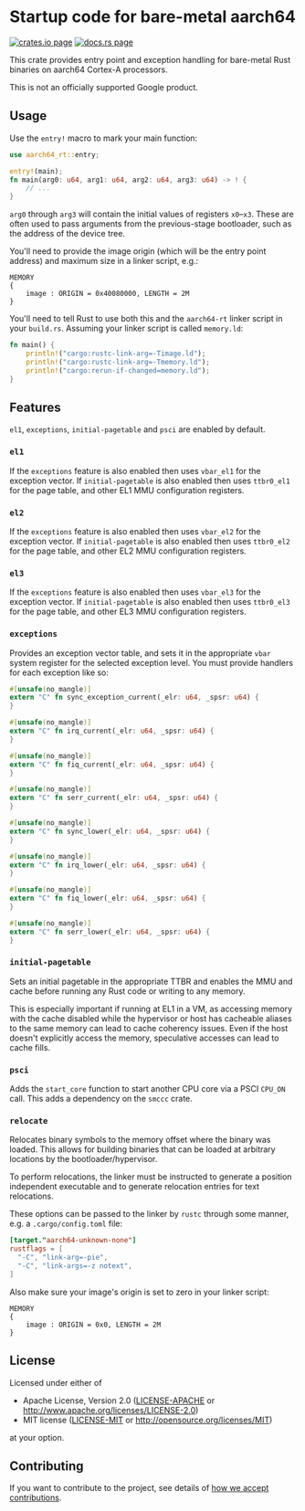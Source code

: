 # Startup code for bare-metal aarch64

[![crates.io page](https://img.shields.io/crates/v/aarch64-rt.svg)](https://crates.io/crates/aarch64-rt)
[![docs.rs page](https://docs.rs/aarch64-rt/badge.svg)](https://docs.rs/aarch64-rt)

This crate provides entry point and exception handling for bare-metal Rust binaries on aarch64
Cortex-A processors.

This is not an officially supported Google product.

## Usage

Use the `entry!` macro to mark your main function:

```rust
use aarch64_rt::entry;

entry!(main);
fn main(arg0: u64, arg1: u64, arg2: u64, arg3: u64) -> ! {
    // ...
}
```

`arg0` through `arg3` will contain the initial values of registers `x0`–`x3`. These are often used
to pass arguments from the previous-stage bootloader, such as the address of the device tree.

You'll need to provide the image origin (which will be the entry point address) and maximum size in a linker script, e.g.:

```ld
MEMORY
{
    image : ORIGIN = 0x40080000, LENGTH = 2M
}
```

You'll need to tell Rust to use both this and the `aarch64-rt` linker script in your `build.rs`.
Assuming your linker script is called `memory.ld`:

```rust
fn main() {
    println!("cargo:rustc-link-arg=-Timage.ld");
    println!("cargo:rustc-link-arg=-Tmemory.ld");
    println!("cargo:rerun-if-changed=memory.ld");
}
```

## Features

`el1`, `exceptions`, `initial-pagetable` and `psci` are enabled by default.

### `el1`

If the `exceptions` feature is also enabled then uses `vbar_el1` for the exception vector. If
`initial-pagetable` is also enabled then uses `ttbr0_el1` for the page table, and other EL1 MMU
configuration registers.

### `el2`

If the `exceptions` feature is also enabled then uses `vbar_el2` for the exception vector. If
`initial-pagetable` is also enabled then uses `ttbr0_el2` for the page table, and other EL2 MMU
configuration registers.

### `el3`

If the `exceptions` feature is also enabled then uses `vbar_el3` for the exception vector. If
`initial-pagetable` is also enabled then uses `ttbr0_el3` for the page table, and other EL3 MMU
configuration registers.

### `exceptions`

Provides an exception vector table, and sets it in the appropriate `vbar` system register for the
selected exception level. You must provide handlers for each exception like so:

```rust
#[unsafe(no_mangle)]
extern "C" fn sync_exception_current(_elr: u64, _spsr: u64) {
}

#[unsafe(no_mangle)]
extern "C" fn irq_current(_elr: u64, _spsr: u64) {
}

#[unsafe(no_mangle)]
extern "C" fn fiq_current(_elr: u64, _spsr: u64) {
}

#[unsafe(no_mangle)]
extern "C" fn serr_current(_elr: u64, _spsr: u64) {
}

#[unsafe(no_mangle)]
extern "C" fn sync_lower(_elr: u64, _spsr: u64) {
}

#[unsafe(no_mangle)]
extern "C" fn irq_lower(_elr: u64, _spsr: u64) {
}

#[unsafe(no_mangle)]
extern "C" fn fiq_lower(_elr: u64, _spsr: u64) {
}

#[unsafe(no_mangle)]
extern "C" fn serr_lower(_elr: u64, _spsr: u64) {
}
```

### `initial-pagetable`

Sets an initial pagetable in the appropriate TTBR and enables the MMU and cache before running any
Rust code or writing to any memory.

This is especially important if running at EL1 in a VM, as accessing memory with the cache disabled
while the hypervisor or host has cacheable aliases to the same memory can lead to cache coherency
issues. Even if the host doesn't explicitly access the memory, speculative accesses can lead to
cache fills.

### `psci`

Adds the `start_core` function to start another CPU core via a PSCI `CPU_ON` call. This adds a
dependency on the `smccc` crate.

### `relocate`

Relocates binary symbols to the memory offset where the binary was loaded.
This allows for building binaries that can be loaded at arbitrary locations by the bootloader/hypervisor.

To perform relocations, the linker must be instructed to generate a position independent executable and to generate relocation entries for text relocations.

These options can be passed to the linker by `rustc` through some manner, e.g. a `.cargo/config.toml` file:

```toml
[target."aarch64-unknown-none"]
rustflags = [
  "-C", "link-arg=-pie",
  "-C", "link-args=-z notext",
]
```

Also make sure your image's origin is set to zero in your linker script:

```ld
MEMORY
{
    image : ORIGIN = 0x0, LENGTH = 2M
}
```

## License

Licensed under either of

- Apache License, Version 2.0
  ([LICENSE-APACHE](LICENSE-APACHE) or http://www.apache.org/licenses/LICENSE-2.0)
- MIT license
  ([LICENSE-MIT](LICENSE-MIT) or http://opensource.org/licenses/MIT)

at your option.

## Contributing

If you want to contribute to the project, see details of
[how we accept contributions](CONTRIBUTING.md).

